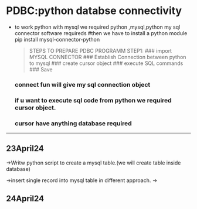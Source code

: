 
# PDBC:python databse connectivity
- to work python with mysql we required python ,mysql,python my sql connector software requireds
#then we have to install a python module  pip install mysql-connector-python

    >STEPS TO PREPARE PDBC PROGRAMM
    >STEP1:
      ### import MYSQL CONNECTOR 
      ### Establish  Connection between python to mysql
      ### create cursor object
      ### execute SQL commands 
      ### Save 


    ### connect fun will give  my sql connection object
    ### if u want to execute sql code from python we required cursor object.
    ###  cursor have anything database required



----------------------------------
23April24
----------
->Writw python script to create a mysql table.(we will create table inside database)

->insert single record into mysql table in different approach.
->


24April24
----------







    
    